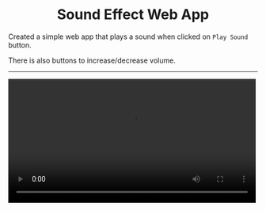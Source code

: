 <h1 align="center">Sound Effect Web App</h1>

Created a simple web app that plays a sound when clicked on `Play Sound` button.

There is also buttons to increase/decrease volume.

---

<video width="500" height="250" controls>
  <source src="demo.mp4" type="video/mp4">
</video>
